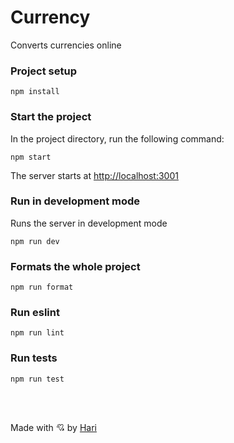 # Currency

Converts currencies online

### Project setup

```
npm install
```

### Start the project

In the project directory, run the following command:

```
npm start
```

The server starts at [http://localhost:3001](http://localhost:3001)

### Run in development mode

Runs the server in development mode

```
npm run dev
```

### Formats the whole project

```
npm run format
```

### Run eslint

```
npm run lint
```

### Run tests

```
npm run test
```

</br></br>

Made with 💘 by [Hari](https://linkedin.com/in/harijaona-rajaonson)
